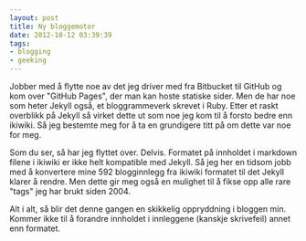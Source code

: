 ```yaml
---
layout: post
title: Ny bloggemotor
date: 2012-10-12 03:39:39
tags: 
- blogging
- geeking
---
```


Jobber med å flytte noe av det jeg driver med fra Bitbucket til GitHub og kom over "GitHub Pages", der man kan hoste statiske sider.
Men de har noe som heter Jekyll også, et bloggrammeverk skrevet i Ruby. Etter et raskt overblikk på Jekyll så virket dette ut som noe
jeg kom til å forsto bedre enn ikiwiki. Så jeg bestemte meg for å ta en grundigere titt på om dette var noe for meg.

Som du ser, så har jeg flyttet over. Delvis. Formatet på innholdet i markdown filene i ikiwiki er ikke helt kompatible med Jekyll. Så
jeg her en tidsom jobb med å konvertere mine 592 blogginnlegg fra ikiwiki formatet til det Jekyll klarer å rendre. Men dette gir meg
også en mulighet til å fikse opp alle rare "tags" jeg har brukt siden 2004.

Alt i alt, så blir det denne gangen en skikkelig oppryddning i bloggen min. Kommer ikke til å forandre innholdet i innleggene (kanskje
skrivefeil) annet enn formatet.